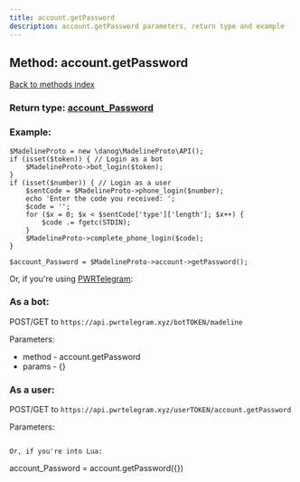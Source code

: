 ```yaml
---
title: account.getPassword
description: account.getPassword parameters, return type and example
---
```

## Method: account.getPassword  
[Back to methods index](index.md)




### Return type: [account\_Password](../types/account_Password.md)

### Example:


```
$MadelineProto = new \danog\MadelineProto\API();
if (isset($token)) { // Login as a bot
    $MadelineProto->bot_login($token);
}
if (isset($number)) { // Login as a user
    $sentCode = $MadelineProto->phone_login($number);
    echo 'Enter the code you received: ';
    $code = '';
    for ($x = 0; $x < $sentCode['type']['length']; $x++) {
        $code .= fgetc(STDIN);
    }
    $MadelineProto->complete_phone_login($code);
}

$account_Password = $MadelineProto->account->getPassword();
```

Or, if you're using [PWRTelegram](https://pwrtelegram.xyz):

### As a bot:

POST/GET to `https://api.pwrtelegram.xyz/botTOKEN/madeline`

Parameters:

* method - account.getPassword
* params - {}



### As a user:

POST/GET to `https://api.pwrtelegram.xyz/userTOKEN/account.getPassword`

Parameters:



```

Or, if you're into Lua:

```
account_Password = account.getPassword({})
```

